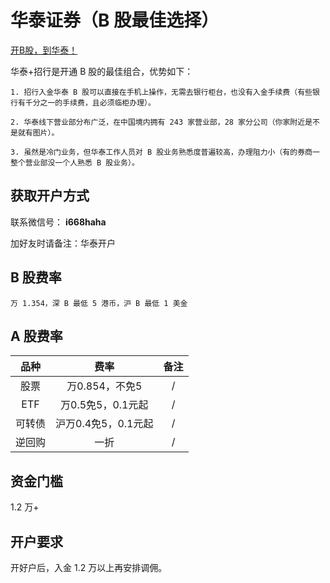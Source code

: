 # 华泰证券（B 股最佳选择）

[开B股，到华泰！](https://mp.weixin.qq.com/s/HmWOhUKq2afmetLOsPpD3g)

华泰+招行是开通 B 股的最佳组合，优势如下：

	1. 招行入金华泰 B 股可以直接在手机上操作，无需去银行柜台，也没有入金手续费（有些银行有千分之一的手续费，且必须临柜办理）。

	2. 华泰线下营业部分布广泛，在中国境内拥有 243 家营业部，28 家分公司（你家附近是不是就有图片）。

	3. 虽然是冷门业务，但华泰工作人员对 B 股业务熟悉度普遍较高，办理阻力小（有的券商一整个营业部没一个人熟悉 B 股业务）。


## 获取开户方式

联系微信号： **i668haha**

加好友时请备注：华泰开户

## B 股费率

	万 1.354，深 B 最低 5 港币，沪 B 最低 1 美金


## A 股费率

品种 | 费率 | 备注
:---: | :---: | :---:
股票 | 万0.854，不免5 | /
ETF | 万0.5免5，0.1元起 | /
可转债 | 沪万0.4免5，0.1元起 | /
逆回购 | 一折 | /

## 资金门槛

1.2 万+

## 开户要求

开好户后，入金 1.2 万以上再安排调佣。